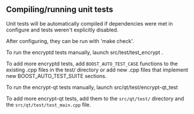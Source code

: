 Compiling/running unit tests
------------------------------------

Unit tests will be automatically compiled if dependencies were met in configure
and tests weren't explicitly disabled.

After configuring, they can be run with 'make check'.

To run the encryptd tests manually, launch src/test/test_encrypt .

To add more encryptd tests, add `BOOST_AUTO_TEST_CASE` functions to the existing
.cpp files in the test/ directory or add new .cpp files that
implement new BOOST_AUTO_TEST_SUITE sections.

To run the encrypt-qt tests manually, launch src/qt/test/encrypt-qt_test

To add more encrypt-qt tests, add them to the `src/qt/test/` directory and
the `src/qt/test/test_main.cpp` file.
